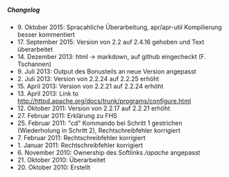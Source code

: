 ##### Changelog
* 9\. Oktober 2015: Spracahliche Überarbeitung, apr/apr-util Kompilierung besser kommentiert
* 17\. September 2015: Version von 2.2 auf 2.4.16 gehoben und Text überarbeitet
* 14\. Dezember 2013: html -> markdown, auf github eingecheckt (F. Tschannen)
* 9\. Juli 2013: Output des Bonusteils an neue Version angepasst
* 2\. Juli 2013: Version von 2.2.24 auf 2.2.25 erhöht
* 15\. April 2013: Version von 2.2.21 auf 2.2.24 erhöht
* 13\. April 2013: Link to http://httpd.apache.org/docs/trunk/programs/configure.html
* 12\. Oktober 2011: Version von 2.2.17 auf 2.2.21 erhöht
* 27\. Februar 2011: Erklärung zu FHS
* 25\. Februar 2011: "cd" Kommando bei Schritt 1 gestrichen (Wiederholung in Schritt 2), Rechtschreibfehler korrigiert
* 7\. Februar 2011: Rechtschreibfehler korrigiert
* 1\. Januar 2011: Rechtschreibfehler korrigiert
* 6\. November 2010: Ownership des Softlinks <em>/apache</em> angepasst
* 21\. Oktober 2010:  Überarbeitet
* 20\. Oktober 2010: Erstellt
